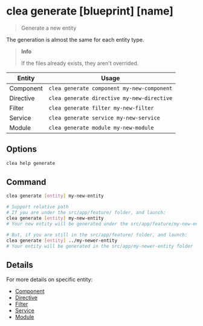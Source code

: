 # clea generate [blueprint] [name]

> Generate a new entity

The generation is almost the same for each entity type.

> **Info**
>
> If the files already exists, they aren't overrided.

Entity                  | Usage
---                     | ---
Component               | `clea generate component my-new-component`
Directive               | `clea generate directive my-new-directive`
Filter                  | `clea generate filter my-new-filter`
Service                 | `clea generate service my-new-service`
Module                  | `clea generate module my-new-module`

## Options

```bash
clea help generate
```

## Command

```bash
clea generate [entity] my-new-entity

# Support relative path
# If you are under the src/app/feature/ folder, and launch:
clea generate [entity] my-new-entity
# Your new entity will be generated under the src/app/feature/my-new-entity folder

# But, if you are still in the src/app/feature/ folder, and launch:
clea generate [entity] ../my-newer-entity
# Your entity will be generated in the src/app/my-newer-entity folder
```

## Details

For more details on specific entity:

* [Component](generate/component.md)
* [Directive](generate/directive.md)
* [Filter](generate/filter.md)
* [Service](generate/service.md)
* [Module](generate/module.md)
